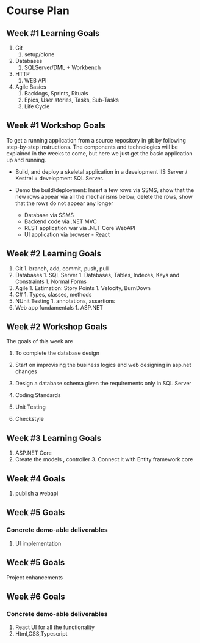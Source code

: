 # Course Plan

## Week #1 Learning Goals

  1. Git
     1. setup/clone
  1. Databases
     1. SQLServer/DML + Workbench
  1. HTTP 
     1. WEB API
  1. Agile Basics
     1. Backlogs, Sprints, Rituals
     1. Epics, User stories, Tasks, Sub-Tasks
     1. Life Cycle

## Week #1 Workshop Goals

  To get a running application from a source repository in git by following step-by-step instructions. The components and technologies will be explained in the weeks to come, but here we just get the basic application up and running.
 
  * Build, and deploy a skeletal application in a development IIS Server / Kestrel + development SQL Server.

  * Demo the build/deployment: Insert a few rows via SSMS, show that the new rows appear via all the mechanisms below; delete the rows, show that the rows
  do not appear any longer
    * Database via SSMS
    * Backend code via .NET MVC
    * REST application war via .NET Core WebAPI
    * UI application via browser - React

## Week #2 Learning Goals

  1. Git
    1. branch, add, commit, push, pull
  1. Databases
    1. SQL Server
    1. Databases, Tables, Indexes, Keys and Constraints
    1. Normal Forms
  1. Agile
    1. Estimation: Story Points
    1. Velocity, BurnDown
  1. C#
    1. Types, classes, methods
  1. NUnit Testing
    1. annotations, assertions
  1. Web app fundamentals
    1. ASP.NET

## Week #2 Workshop Goals

The goals of this week are
  1. To complete the database design
  1. Start on improvising the business logics and web designing in asp.net changes

  1. Design a database schema given the requirements only in SQL Server

 1. Coding Standards
  1. Unit Testing
1. Checkstyle

## Week #3 Learning Goals

 
   1. ASP.NET Core
   2. Create the models , controller
    3. Connect it with Entity framework core



## Week #4 Goals

1. publish a webapi

  

## Week #5 Goals

### Concrete demo-able deliverables

  1. UI implementation

## Week #5 Goals

Project enhancements


  



## Week #6 Goals

### Concrete demo-able deliverables

  1. React UI for all the functionality
  2. Html,CSS,Typescript
  
  

  
